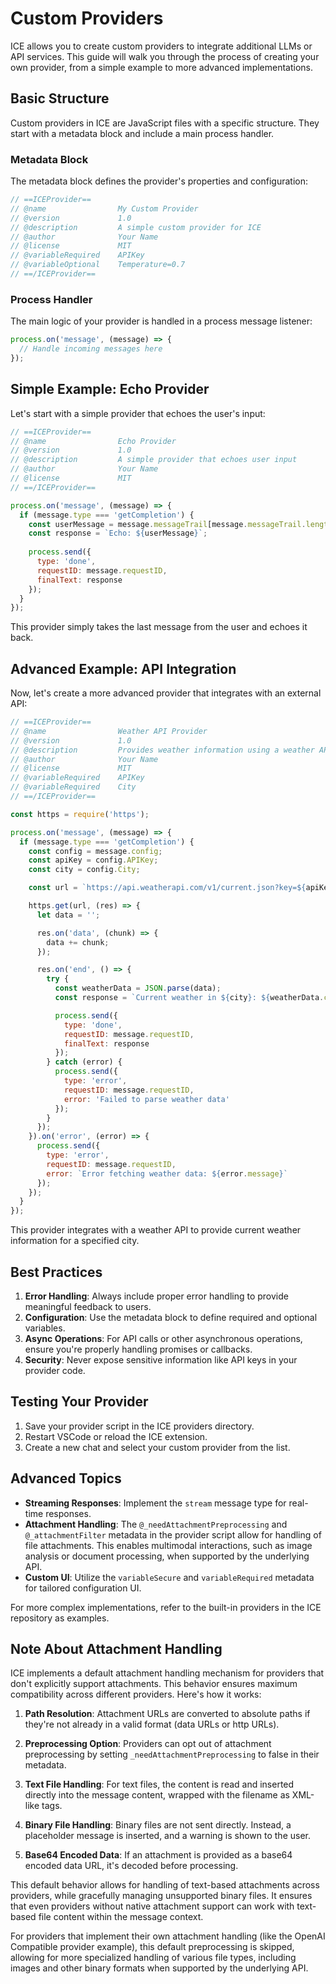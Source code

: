 # Custom Providers

ICE allows you to create custom providers to integrate additional LLMs or API services. This guide will walk you through the process of creating your own provider, from a simple example to more advanced implementations.

## Basic Structure

Custom providers in ICE are JavaScript files with a specific structure. They start with a metadata block and include a main process handler.

### Metadata Block

The metadata block defines the provider's properties and configuration:

```javascript
// ==ICEProvider==
// @name                My Custom Provider
// @version             1.0
// @description         A simple custom provider for ICE
// @author              Your Name
// @license             MIT
// @variableRequired    APIKey
// @variableOptional    Temperature=0.7
// ==/ICEProvider==
```

### Process Handler

The main logic of your provider is handled in a process message listener:

```javascript
process.on('message', (message) => {
  // Handle incoming messages here
});
```

## Simple Example: Echo Provider

Let's start with a simple provider that echoes the user's input:

```javascript
// ==ICEProvider==
// @name                Echo Provider
// @version             1.0
// @description         A simple provider that echoes user input
// @author              Your Name
// @license             MIT
// ==/ICEProvider==

process.on('message', (message) => {
  if (message.type === 'getCompletion') {
    const userMessage = message.messageTrail[message.messageTrail.length - 1].content;
    const response = `Echo: ${userMessage}`;
    
    process.send({
      type: 'done',
      requestID: message.requestID,
      finalText: response
    });
  }
});
```

This provider simply takes the last message from the user and echoes it back.

## Advanced Example: API Integration

Now, let's create a more advanced provider that integrates with an external API:

```javascript
// ==ICEProvider==
// @name                Weather API Provider
// @version             1.0
// @description         Provides weather information using a weather API
// @author              Your Name
// @license             MIT
// @variableRequired    APIKey
// @variableRequired    City
// ==/ICEProvider==

const https = require('https');

process.on('message', (message) => {
  if (message.type === 'getCompletion') {
    const config = message.config;
    const apiKey = config.APIKey;
    const city = config.City;

    const url = `https://api.weatherapi.com/v1/current.json?key=${apiKey}&q=${city}`;

    https.get(url, (res) => {
      let data = '';

      res.on('data', (chunk) => {
        data += chunk;
      });

      res.on('end', () => {
        try {
          const weatherData = JSON.parse(data);
          const response = `Current weather in ${city}: ${weatherData.current.condition.text}, Temperature: ${weatherData.current.temp_c}°C`;

          process.send({
            type: 'done',
            requestID: message.requestID,
            finalText: response
          });
        } catch (error) {
          process.send({
            type: 'error',
            requestID: message.requestID,
            error: 'Failed to parse weather data'
          });
        }
      });
    }).on('error', (error) => {
      process.send({
        type: 'error',
        requestID: message.requestID,
        error: `Error fetching weather data: ${error.message}`
      });
    });
  }
});
```

This provider integrates with a weather API to provide current weather information for a specified city.

## Best Practices

1. **Error Handling**: Always include proper error handling to provide meaningful feedback to users.
2. **Configuration**: Use the metadata block to define required and optional variables.
3. **Async Operations**: For API calls or other asynchronous operations, ensure you're properly handling promises or callbacks.
4. **Security**: Never expose sensitive information like API keys in your provider code.

## Testing Your Provider

1. Save your provider script in the ICE providers directory.
2. Restart VSCode or reload the ICE extension.
3. Create a new chat and select your custom provider from the list.

## Advanced Topics

- **Streaming Responses**: Implement the `stream` message type for real-time responses.
- **Attachment Handling**: The `@_needAttachmentPreprocessing` and `@_attachmentFilter` metadata in the provider script allow for handling of file attachments. This enables multimodal interactions, such as image analysis or document processing, when supported by the underlying API.
- **Custom UI**: Utilize the `variableSecure` and `variableRequired` metadata for tailored configuration UI.

For more complex implementations, refer to the built-in providers in the ICE repository as examples.

## Note About Attachment Handling

ICE implements a default attachment handling mechanism for providers that don't explicitly support attachments. This behavior ensures maximum compatibility across different providers. Here's how it works:

1. **Path Resolution**: Attachment URLs are converted to absolute paths if they're not already in a valid format (data URLs or http URLs).

2. **Preprocessing Option**: Providers can opt out of attachment preprocessing by setting `_needAttachmentPreprocessing` to false in their metadata.

3. **Text File Handling**: For text files, the content is read and inserted directly into the message content, wrapped with the filename as XML-like tags.

4. **Binary File Handling**: Binary files are not sent directly. Instead, a placeholder message is inserted, and a warning is shown to the user.

5. **Base64 Encoded Data**: If an attachment is provided as a base64 encoded data URL, it's decoded before processing.

This default behavior allows for handling of text-based attachments across providers, while gracefully managing unsupported binary files. It ensures that even providers without native attachment support can work with text-based file content within the message context.

For providers that implement their own attachment handling (like the OpenAI Compatible provider example), this default preprocessing is skipped, allowing for more specialized handling of various file types, including images and other binary formats when supported by the underlying API.
